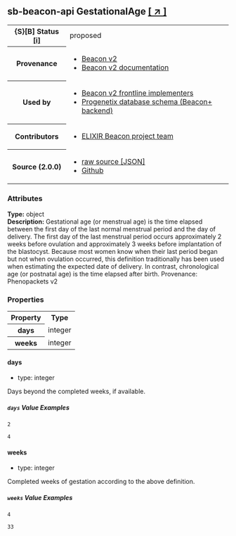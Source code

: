 
<div id="schema-header-title">
  <h2><span id="schema-header-title-project">sb-beacon-api</span> GestationalAge <a href="https://github.com/ga4gh-schemablocks/sb-beacon-api" target="_BLANK">[ &nearr; ]</a></h2>
</div>

<table id="schema-header-table">
<tr>
<th>{S}[B] Status <a href="https://schemablocks.org/about/sb-status-levels.html">[i]</a></th>
<td><div id="schema-header-status">proposed</div></td>
</tr>
<tr><th>Provenance</th><td><ul>
<li><a href="https://github.com/ga4gh-beacon/beacon-v2">Beacon v2</a></li>
<li><a href="http://docs.genomebeacons.org">Beacon v2 documentation</a></li>
</ul></td></tr>
<tr><th>Used by</th><td><ul>
<li><a href="https://ga4gh-approval-service-registry.ega-archive.org">Beacon v2 frontline implementers</a></li>
<li><a href="https://docs.progenetix.org/beaconplus/">Progenetix database schema (Beacon+ backend)</a></li>
</ul></td></tr>


<!--more-->
<tr><th>Contributors</th><td><ul>
<li><a href="https://beacon-project.io/categories/people.html">ELIXIR Beacon project team</a></li>
</ul></td></tr>
<tr><th>Source (2.0.0)</th><td><ul>
<li><a href="current/gestationalAge.json" target="_BLANK">raw source [JSON]</a></li>
<li><a href="https://github.com/ga4gh-schemablocks/sb-beacon-api/blob/master/schemas/beacon-v2-default-model/common/gestationalAge.yaml" target="_BLANK">Github</a></li>
</ul></td></tr>
</table>

<div id="schema-attributes-title"><h3>Attributes</h3></div>

  
__Type:__ object  
__Description:__ Gestational age (or menstrual age) is the time elapsed between the first day of the last normal menstrual period and the day of delivery. The first day of the last menstrual period occurs approximately 2 weeks before ovulation and approximately 3 weeks before implantation of the blastocyst. Because most women know when their last period began but not when ovulation occurred, this definition traditionally has been used when estimating the expected date of delivery. In contrast, chronological age (or postnatal age) is the time elapsed after birth. Provenance: Phenopackets v2
### Properties

<table id="schema-properties-table">
<tr><th>Property</th><th>Type</th></tr>
<tr><th>days</th><td>integer</td></tr>
<tr><th>weeks</th><td>integer</td></tr>
</table>


#### days

* type: integer

Days beyond the completed weeks, if available.

##### `days` Value Examples  

```
2
```
```
4
```

#### weeks

* type: integer

Completed weeks of gestation according to the above definition.

##### `weeks` Value Examples  

```
4
```
```
33
```


